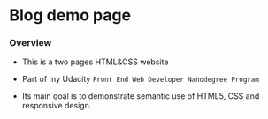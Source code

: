 # Blog demo page

### Overview
* This is a two pages HTML&CSS website

* Part of my Udacity ```Front End Web Developer Nanodegree Program```

* Its main goal is to demonstrate semantic use of HTML5, CSS and responsive design.

